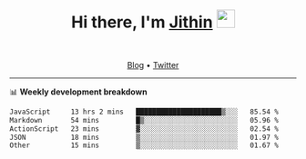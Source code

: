 <h1 align="center">Hi there, I'm <a href="https://jithset.github.io/" target="_blank">Jithin</a> <img
src="https://github.com/blackcater/blackcater/raw/main/images/Hi.gif" height="32" /></h1>

<br />

<p align="center">
  <a href="https://jithset.github.io">Blog</a> •
  <a href="https://twitter.com/jithset">Twitter</a>
</p>

---

📊 **Weekly development breakdown**

<!--START_SECTION:waka-->

```txt
JavaScript     13 hrs 2 mins   █████████████████████▒░░░   85.54 %
Markdown       54 mins         █▒░░░░░░░░░░░░░░░░░░░░░░░   05.96 %
ActionScript   23 mins         ▓░░░░░░░░░░░░░░░░░░░░░░░░   02.54 %
JSON           18 mins         ▒░░░░░░░░░░░░░░░░░░░░░░░░   01.97 %
Other          15 mins         ▒░░░░░░░░░░░░░░░░░░░░░░░░   01.67 %
```

<!--END_SECTION:waka-->

